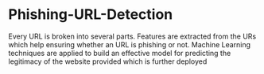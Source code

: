 # Phishing-URL-Detection
Every URL is broken into several parts. Features are extracted from the URs which help ensuring whether an URL is phishing or not. Machine Learning techniques are applied to build an effective model for predicting the legitimacy of the website provided which is further deployed 
